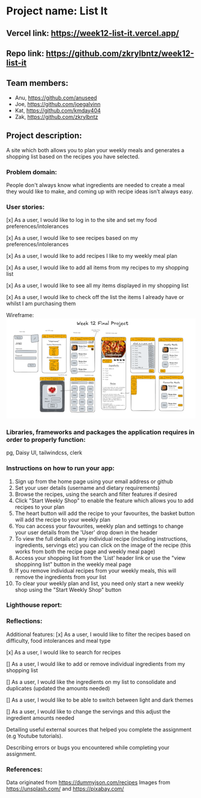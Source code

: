 # Project name: List It

## Vercel link: https://week12-list-it.vercel.app/

## Repo link: https://github.com/zkrylbntz/week12-list-it

## Team members:

- Anu, https://github.com/anuseed
- Joe, https://github.com/joegalvinn
- Kat, https://github.com/kmday404
- Zak, https://github.com/zkrylbntz

## Project description:

A site which both allows you to plan your weekly meals and generates a shopping list based on the recipes you have selected.

### Problem domain:

People don't always know what ingredients are needed to create a meal they would like to make, and coming up with recipe ideas isn't always easy.

### User stories:

[x] As a user, I would like to log in to the site and set my food preferences/intolerances

[x] As a user, I would like to see recipes based on my preferences/intolerances

[x] As a user, I would like to add recipes I like to my weekly meal plan

[x] As a user, I would like to add all items from my recipes to my shopping list

[x] As a user, I would like to see all my items displayed in my shopping list

[x] As a user, I would like to check off the list the items I already have or whilst I am purchasing them

Wireframe: ![wireframe](./public/wireframe.png)

### Libraries, frameworks and packages the application requires in order to properly function:

pg, Daisy UI, tailwindcss, clerk

### Instructions on how to run your app:

1. Sign up from the home page using your email address or github
2. Set your user details (username and dietary requirements)
3. Browse the recipes, using the search and filter features if desired
4. Click "Start Weekly Shop" to enable the feature which allows you to add recipes to your plan
5. The heart button will add the recipe to your favourites, the basket button will add the recipe to your weekly plan
6. You can access your favourites, weekly plan and settings to change your user details from the 'User' drop down in the header
7. To view the full details of any individual recipe (including instructions, ingredients, servings etc) you can click on the image of the recipe (this works from both the recipe page and weekly meal page)
8. Access your shopping list from the 'List' header link or use the "view shoppinng list" button in the weekly meal page
9. If you remove individual recipes from your weekly meals, this will remove the ingredients from your list
10. To clear your weekly plan and list, you need only start a new weekly shop using the "Start Weekly Shop" button

### Lighthouse report:

### Reflections:

Additional features:
[x] As a user, I would like to filter the recipes based on difficulty, food intolerances and meal type

[x] As a user, I would like to search for recipes

[] As a user, I would like to add or remove individual ingredients from my shopping list

[] As a user, I would like the ingredients on my list to consolidate and duplicates (updated the amounts needed)

[] As a user, I would like to be able to switch between light and dark themes

[] As a user, I would like to change the servings and this adjust the ingredient amounts needed

Detailing useful external sources that helped you complete the assignment (e.g Youtube tutorials).

Describing errors or bugs you encountered while completing your assignment.

### References:

Data originated from https://dummyjson.com/recipes
Images from https://unsplash.com/ and https://pixabay.com/
